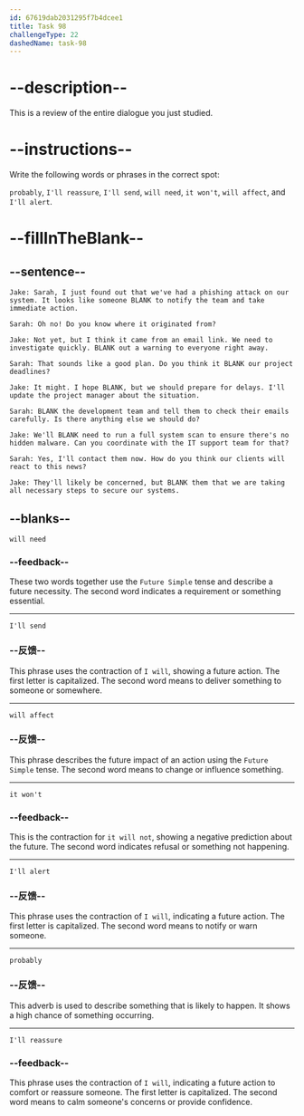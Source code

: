 ```yaml
---
id: 67619dab2031295f7b4dcee1
title: Task 98
challengeType: 22
dashedName: task-98
---
```


<!-- REVIEW -->

# --description--

This is a review of the entire dialogue you just studied.

# --instructions--

Write the following words or phrases in the correct spot:

`probably`, `I'll reassure`, `I'll send`, `will need`, `it won't`, `will affect`, and `I'll alert`.

# --fillInTheBlank--

## --sentence--

`Jake: Sarah, I just found out that we've had a phishing attack on our system. It looks like someone BLANK to notify the team and take immediate action.`

`Sarah: Oh no! Do you know where it originated from?`

`Jake: Not yet, but I think it came from an email link. We need to investigate quickly. BLANK out a warning to everyone right away.`

`Sarah: That sounds like a good plan. Do you think it BLANK our project deadlines?`

`Jake: It might. I hope BLANK, but we should prepare for delays. I'll update the project manager about the situation.`

`Sarah: BLANK the development team and tell them to check their emails carefully. Is there anything else we should do?`

`Jake: We'll BLANK need to run a full system scan to ensure there's no hidden malware. Can you coordinate with the IT support team for that?`

`Sarah: Yes, I'll contact them now. How do you think our clients will react to this news?`

`Jake: They'll likely be concerned, but BLANK them that we are taking all necessary steps to secure our systems.`

## --blanks--

`will need`

### --feedback--

These two words together use the `Future Simple` tense and describe a future necessity. The second word indicates a requirement or something essential.

---

`I'll send`

### --反馈--

This phrase uses the contraction of `I will`, showing a future action. The first letter is capitalized. The second word means to deliver something to someone or somewhere.

---

`will affect`

### --反馈--

This phrase describes the future impact of an action using the `Future Simple` tense. The second word means to change or influence something.

---

`it won't`

### --feedback--

This is the contraction for `it will not`, showing a negative prediction about the future. The second word indicates refusal or something not happening.

---

`I'll alert`

### --反馈--

This phrase uses the contraction of `I will`, indicating a future action. The first letter is capitalized. The second word means to notify or warn someone.

---

`probably`

### --反馈--

This adverb is used to describe something that is likely to happen. It shows a high chance of something occurring.

---

`I'll reassure`

### --feedback--

This phrase uses the contraction of `I will`, indicating a future action to comfort or reassure someone. The first letter is capitalized. The second word means to calm someone's concerns or provide confidence.
